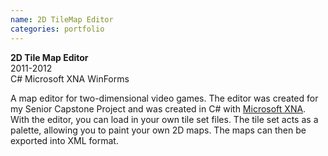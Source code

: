 ```yaml
---
name: 2D TileMap Editor
categories: portfolio
---
```


**2D Tile Map Editor** <br />
2011-2012<br />
<span class="label label-danger">C#</span>
<span class="label label-danger">Microsoft XNA</span>
<span class="label label-danger">WinForms</span><br />

A map editor for two-dimensional video games. The editor was created for my Senior
Capstone Project and was created in C# with [Microsoft XNA](https://en.wikipedia.org/wiki/Microsoft_XNA).
With the editor, you can load in your own tile set files. The tile set acts as a palette,
allowing you to paint your own 2D maps. The maps can then be exported into XML format.
